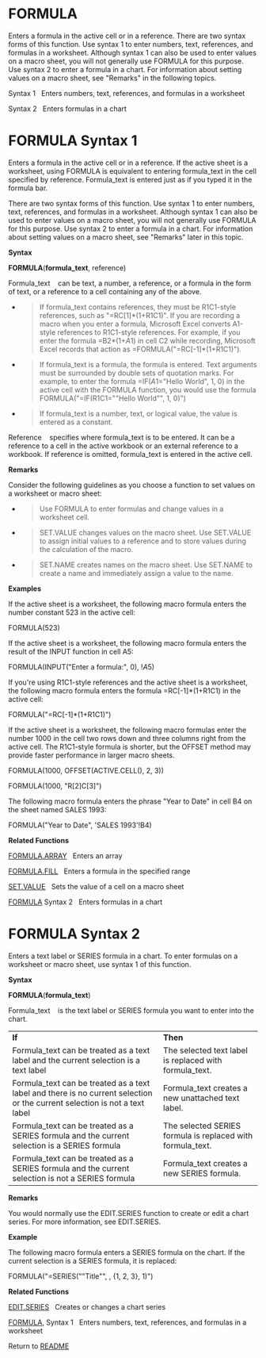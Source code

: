# FORMULA

Enters a formula in the active cell or in a reference. There are two
syntax forms of this function. Use syntax 1 to enter numbers, text,
references, and formulas in a worksheet. Although syntax 1 can also be
used to enter values on a macro sheet, you will not generally use
FORMULA for this purpose. Use syntax 2 to enter a formula in a chart.
For information about setting values on a macro sheet, see "Remarks" in
the following topics.

Syntax 1&nbsp;&nbsp;&nbsp;Enters numbers, text, references, and formulas
in a worksheet

Syntax 2&nbsp;&nbsp;&nbsp;Enters formulas in a chart


# FORMULA Syntax 1

Enters a formula in the active cell or in a reference. If the active
sheet is a worksheet, using FORMULA is equivalent to entering
formula\_text in the cell specified by reference. Formula\_text is
entered just as if you typed it in the formula bar.

There are two syntax forms of this function. Use syntax 1 to enter
numbers, text, references, and formulas in a worksheet. Although syntax
1 can also be used to enter values on a macro sheet, you will not
generally use FORMULA for this purpose. Use syntax 2 to enter a formula
in a chart. For information about setting values on a macro sheet, see
"Remarks" later in this topic.

**Syntax**

**FORMULA**(**formula\_text**, reference)

Formula\_text&nbsp;&nbsp;&nbsp;&nbsp;can be text, a number, a reference,
or a formula in the form of text, or a reference to a cell containing
any of the above.

  - > If formula\_text contains references, they must be R1C1-style
    > references, such as "=RC\[1\]\*(1+R1C1)". If you are recording a
    > macro when you enter a formula, Microsoft Excel converts A1-style
    > references to R1C1-style references. For example, if you enter the
    > formula =B2\*(1+$A$1) in cell C2 while recording, Microsoft Excel
    > records that action as =FORMULA("=RC\[-1\]\*(1+R1C1)").

  - > If formula\_text is a formula, the formula is entered. Text
    > arguments must be surrounded by double sets of quotation marks.
    > For example, to enter the formula =IF($A$1="Hello World", 1, 0) in
    > the active cell with the FORMULA function, you would use the
    > formula FORMULA("=IF(R1C1=""Hello World"", 1, 0)")

  - > If formula\_text is a number, text, or logical value, the value is
    > entered as a constant.

Reference&nbsp;&nbsp;&nbsp;&nbsp;specifies where formula\_text is to be
entered. It can be a reference to a cell in the active workbook or an
external reference to a workbook. If reference is omitted, formula\_text
is entered in the active cell.

**Remarks**

Consider the following guidelines as you choose a function to set values
on a worksheet or macro sheet:

  - > Use FORMULA to enter formulas and change values in a worksheet
    > cell.

  - > SET.VALUE changes values on the macro sheet. Use SET.VALUE to
    > assign initial values to a reference and to store values during
    > the calculation of the macro.

  - > SET.NAME creates names on the macro sheet. Use SET.NAME to create
    > a name and immediately assign a value to the name.


**Examples**

If the active sheet is a worksheet, the following macro formula enters
the number constant 523 in the active cell:

FORMULA(523)

If the active sheet is a worksheet, the following macro formula enters
the result of the INPUT function in cell A5:

FORMULA(INPUT("Enter a formula:", 0), \!$A$5)

If you're using R1C1-style references and the active sheet is a
worksheet, the following macro formula enters the formula
=RC\[-1\]\*(1+R1C1) in the active cell:

FORMULA("=RC\[-1\]\*(1+R1C1)")

If the active sheet is a worksheet, the following macro formulas enter
the number 1000 in the cell two rows down and three columns right from
the active cell. The R1C1-style formula is shorter, but the OFFSET
method may provide faster performance in larger macro sheets.

FORMULA(1000, OFFSET(ACTIVE.CELL(), 2, 3))

FORMULA(1000, "R\[2\]C\[3\]")

The following macro formula enters the phrase "Year to Date" in cell B4
on the sheet named SALES 1993:

FORMULA("Year to Date", 'SALES 1993'\!B4)

**Related Functions**

[FORMULA.ARRAY](FORMULA.ARRAY.md)&nbsp;&nbsp;&nbsp;Enters an array

[FORMULA.FILL](FORMULA.FILL.md)&nbsp;&nbsp;&nbsp;Enters a formula in the specified range

[SET.VALUE](SET.VALUE.md)&nbsp;&nbsp;&nbsp;Sets the value of a cell on a macro sheet

[FORMULA](FORMULA.md) Syntax 2&nbsp;&nbsp;&nbsp;Enters formulas in a chart


# FORMULA Syntax 2

Enters a text label or SERIES formula in a chart. To enter formulas on a
worksheet or macro sheet, use syntax 1 of this function.

**Syntax**

**FORMULA**(**formula\_text**)

Formula\_text&nbsp;&nbsp;&nbsp;&nbsp;is the text label or SERIES formula
you want to enter into the chart.

|                                                                                                                             |                                                             |
| --------------------------------------------------------------------------------------------------------------------------- | ----------------------------------------------------------- |
| **If**                                                                                                                      | **Then**                                                    |
| Formula\_text can be treated as a text label and the current selection is a text label                                      | The selected text label is replaced with formula\_text.     |
| Formula\_text can be treated as a text label and there is no current selection or the current selection is not a text label | Formula\_text creates a new unattached text label.          |
| Formula\_text can be treated as a SERIES formula and the current selection is a SERIES formula                              | The selected SERIES formula is replaced with formula\_text. |
| Formula\_text can be treated as a SERIES formula and the current selection is not a SERIES formula                          | Formula\_text creates a new SERIES formula.                 |

**Remarks**

You would normally use the EDIT.SERIES function to create or edit a
chart series. For more information, see EDIT.SERIES.

**Example**

The following macro formula enters a SERIES formula on the chart. If the
current selection is a SERIES formula, it is replaced:

FORMULA("=SERIES(""Title"", , {1, 2, 3}, 1)")

**Related Functions**

[EDIT.SERIES](EDIT.SERIES.md)&nbsp;&nbsp;&nbsp;Creates or changes a chart series

[FORMULA](FORMULA.md), Syntax 1&nbsp;&nbsp;&nbsp;Enters numbers, text, references, and
formulas in a worksheet



Return to [README](README.md#F)


